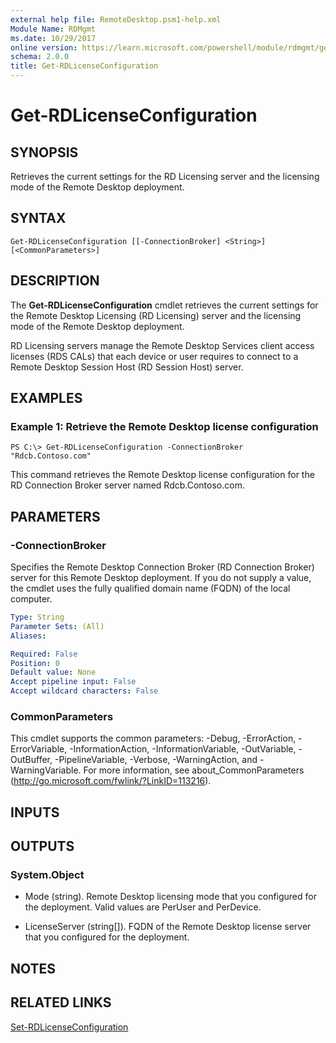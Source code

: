 ```yaml
---
external help file: RemoteDesktop.psm1-help.xml
Module Name: RDMgmt
ms.date: 10/29/2017
online version: https://learn.microsoft.com/powershell/module/rdmgmt/get-rdlicenseconfiguration?view=windowsserver2012r2-ps&wt.mc_id=ps-gethelp
schema: 2.0.0
title: Get-RDLicenseConfiguration
---
```


# Get-RDLicenseConfiguration

## SYNOPSIS
Retrieves the current settings for the RD Licensing server and the licensing mode of the Remote Desktop deployment.

## SYNTAX

```
Get-RDLicenseConfiguration [[-ConnectionBroker] <String>] [<CommonParameters>]
```

## DESCRIPTION
The **Get-RDLicenseConfiguration** cmdlet retrieves the current settings for the Remote Desktop Licensing (RD Licensing) server and the licensing mode of the Remote Desktop deployment.

RD Licensing servers manage the Remote Desktop Services client access licenses (RDS CALs) that each device or user requires to connect to a Remote Desktop Session Host (RD Session Host) server.

## EXAMPLES

### Example 1: Retrieve the Remote Desktop license configuration
```
PS C:\> Get-RDLicenseConfiguration -ConnectionBroker "Rdcb.Contoso.com"
```

This command retrieves the Remote Desktop license configuration for the RD Connection Broker server named Rdcb.Contoso.com.

## PARAMETERS

### -ConnectionBroker
Specifies the Remote Desktop Connection Broker (RD Connection Broker) server for this Remote Desktop deployment.
If you do not supply a value, the cmdlet uses the fully qualified domain name (FQDN) of the local computer.

```yaml
Type: String
Parameter Sets: (All)
Aliases:

Required: False
Position: 0
Default value: None
Accept pipeline input: False
Accept wildcard characters: False
```

### CommonParameters
This cmdlet supports the common parameters: -Debug, -ErrorAction, -ErrorVariable, -InformationAction, -InformationVariable, -OutVariable, -OutBuffer, -PipelineVariable, -Verbose, -WarningAction, and -WarningVariable. For more information, see about_CommonParameters (http://go.microsoft.com/fwlink/?LinkID=113216).

## INPUTS

## OUTPUTS

### System.Object
- Mode (string). Remote Desktop licensing mode that you configured for the deployment. Valid values are PerUser and PerDevice.

- LicenseServer (string\[\]). FQDN of the Remote Desktop license server that you configured for the deployment.

## NOTES

## RELATED LINKS

[Set-RDLicenseConfiguration](./Set-RDLicenseConfiguration.md)

